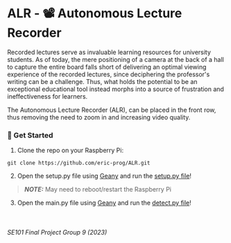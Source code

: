 # ALR - 📽️ Autonomous Lecture Recorder 

Recorded lectures serve as invaluable learning resources for university students. As of today, the mere positioning of a camera at the back of a hall to capture the entire board falls short of delivering an optimal viewing experience of the recorded lectures, since deciphering the professor's writing can be a challenge. Thus, what holds the potential to be an exceptional educational tool instead morphs into a source of frustration and ineffectiveness for learners. <br>

The Autonomous Lecture Recorder (ALR), can be placed in the front row, thus removing the need to zoom in and increasing video quality.

### 🌊 Get Started

1. Clone the repo on your Raspberry Pi:
```
git clone https://github.com/eric-prog/ALR.git
```

2. Open the setup.py file using [Geany](https://raspberrytips.com/use-geany-on-raspberry-pi/) and run the [setup.py file](https://github.com/eric-prog/ALR/blob/main/setup.py)! 
> **_NOTE:_**  May need to reboot/restart the Raspberry Pi

3. Open the main.py file using [Geany](https://raspberrytips.com/use-geany-on-raspberry-pi/) and run the [detect.py file](https://github.com/eric-prog/ALR/blob/main/detect.py)! 

</br>

###### SE101 Final Project Group 9 (2023)
